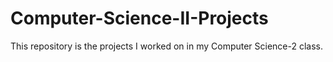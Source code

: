 # Computer-Science-II-Projects
This repository is the projects I worked on in my Computer Science-2 class.
